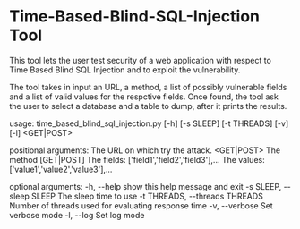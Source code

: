 # Time-Based-Blind-SQL-Injection Tool

This tool lets the user test security of a web application with respect to Time Based Blind SQL Injection and to exploit the vulnerability.

The tool takes in input an URL, a method, a list of possibly vulnerable fields and a list of valid values for the respctive fields.
Once found, the tool ask the user to select a database and a table to dump, after it prints the results.

usage: time_based_blind_sql_injection.py [-h] [-s SLEEP] [-t THREADS] [-v] [-l] <url> <GET|POST> <fields> <values>

positional arguments:
  <url>                 The URL on which try the attack.
  <GET|POST>            The method [GET|POST]
  <fields>              The fields: ['field1','field2','field3'],...
  <values>              The values: ['value1','value2','value3'],...

optional arguments:
  -h, --help            show this help message and exit
  -s SLEEP, --sleep SLEEP
                        The sleep time to use
  -t THREADS, --threads THREADS
                        Number of threads used for evaluating response time
  -v, --verbose         Set verbose mode
  -l, --log             Set log mode
